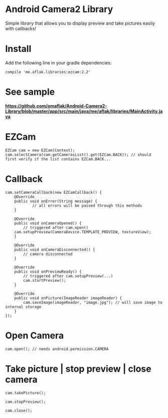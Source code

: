 # Android Camera2 Library
Simple library that allows you to display preview and take pictures easily with callbacks!

# Install

Add the following line in your gradle dependencies:

	compile 'me.aflak.libraries:ezcam:2.2'

# See sample

**https://github.com/omaflak/Android-Camera2-Library/blob/master/app/src/main/java/me/aflak/libraries/MainActivity.java**

# EZCam

    EZCam cam = new EZCam(Context);
    cam.selectCamera(cam.getCamerasList().get(EZCam.BACK)); // should first verify if the list contains EZCam.BACK...

# Callback

    cam.setCameraCallback(new EZCamCallback() {
        @Override
        public void onError(String message) {
            	// all errors will be passed through this methods
        }

        @Override
        public void onCameraOpened() {
        	// triggered after cam.open()
		cam.setupPreview(CameraDevice.TEMPLATE_PREVIEW, textureView);
        }

        @Override
        public void onCameraDisconnected() {
        	// camera disconnected
        }

        @Override
        public void onPreviewReady() {
        	// triggered after cam.setupPreview(...)
        	cam.startPreview();
        }

        @Override
        public void onPicture(ImageReader imageReader) {
        	cam.saveImage(imageReader, "image.jpg"); // will save image to internal storage
        }
    });
	
# Open Camera

	cam.open(); // needs android.permission.CAMERA
	
# Take picture | stop preview | close camera 

	cam.takePicture();
	
	cam.stopPreview();

	cam.close();
